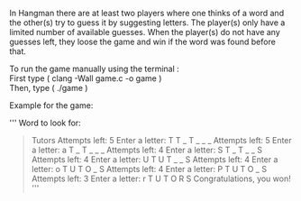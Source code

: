 In Hangman there are at least two players where one thinks of a word and the other(s) try to guess it by suggesting letters. The player(s) only have a limited number of available guesses. When the player(s) do not have any guesses left, they loose the game and win if the word was found before that.

To run the game manually using the terminal :<br>
  First type ( clang -Wall game.c -o game )<br>
  Then, type ( ./game )


Example for the game:<br>

'''
Word to look for:
 > Tutors
Attempts left: 5
Enter a letter:
 > T
T _ T _ _ _ 
Attempts left: 5
Enter a letter:
 > a
T _ T _ _ _ 
Attempts left: 4
Enter a letter:
 > S
T _ T _ _ S 
Attempts left: 4
Enter a letter:
 > U
T U T _ _ S 
Attempts left: 4
Enter a letter:
 > o
T U T O _ S 
Attempts left: 4
Enter a letter:
 > P
T U T O _ S 
Attempts left: 3
Enter a letter:
 > r
T U T O R S 
Congratulations, you won!
'''

